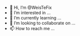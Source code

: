- 👋 Hi, I’m @WeisTeFix
- 👀 I’m interested in ...
- 🌱 I’m currently learning ...
- 💞️ I’m looking to collaborate on ...
- 📫 How to reach me ...

<!---
WeisTeFix/WeisTeFix is a ✨ special ✨ repository because its `README.md` (this file) appears on your GitHub profile.
You can click the Preview link to take a look at your changes.
--->
